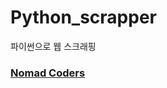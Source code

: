 # Python_scrapper
파이썬으로 웹 스크래핑
<br/>

<h3><a href = "https://nomadcoders.co/python-challenge"> Nomad Coders </a></h3>
